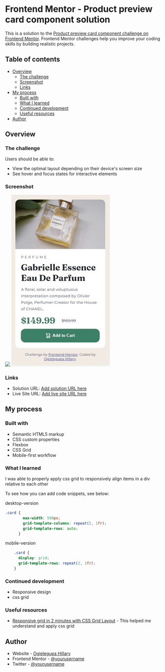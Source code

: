 # Frontend Mentor - Product preview card component solution

This is a solution to the [Product preview card component challenge on Frontend Mentor](https://www.frontendmentor.io/challenges/product-preview-card-component-GO7UmttRfa). Frontend Mentor challenges help you improve your coding skills by building realistic projects. 

## Table of contents

- [Overview](#overview)
  - [The challenge](#the-challenge)
  - [Screenshot](#screenshot)
  - [Links](#links)
- [My process](#my-process)
  - [Built with](#built-with)
  - [What I learned](#what-i-learned)
  - [Continued development](#continued-development)
  - [Useful resources](#useful-resources)
- [Author](#author)

## Overview

### The challenge

Users should be able to:

- View the optimal layout depending on their device's screen size
- See hover and focus states for interactive elements

### Screenshot

![](./images/desktop-screenshot.jpg)
![](./images/mobile-screenshot.jpg)

### Links

- Solution URL: [Add solution URL here](https://your-solution-url.com)
- Live Site URL: [Add live site URL here](https://your-live-site-url.com)

## My process

### Built with

- Semantic HTML5 markup
- CSS custom properties
- Flexbox
- CSS Grid
- Mobile-first workflow

### What I learned

I was able to properly apply css grid to responsively align items in a div relative to each other

To see how you can add code snippets, see below:

desktop-version
```css
.card {
        max-width: 500px;
        grid-template-columns: repeat(2, 1fr);
        grid-template-rows: auto;
      }
```
mobile-version
```css
    .card {
      display: grid;
      grid-template-rows: repeat(2, 1fr);
    }
```

### Continued development

- Responsive design
- css grid

### Useful resources

- [Responsive grid in 2 minutes with CSS Grid Layout](https://travishorn.com/responsive-grid-in-2-minutes-with-css-grid-layout-4842a41420fe) - This helped me understand and apply css grid

## Author

- Website - [Ogieleguea Hillary](https://www.github.com/hillarywebb-coder)
- Frontend Mentor - [@yourusername](https://www.frontendmentor.io/profile/HillaryWebb-coder)
- Twitter - [@yourusername](https://twitter.com/OgielegueaH)
